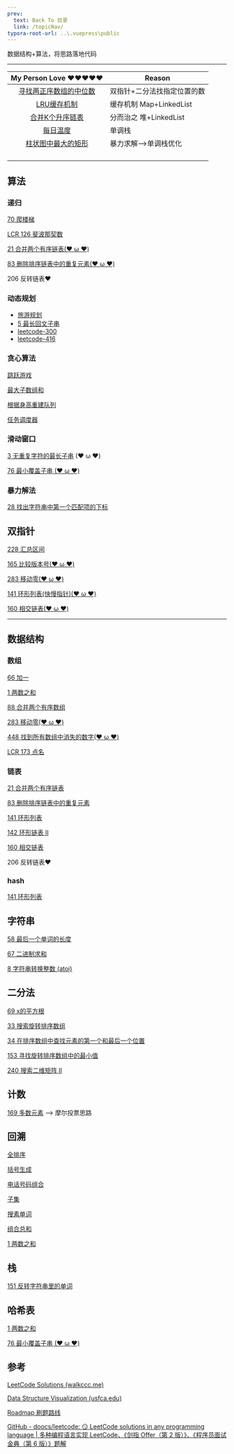 ```yaml
---
prev:
  text: Back To 目录
  link: /topicNav/
typora-root-url: ..\.vuepress\public
---
```






数据结构+算法，将思路落地代码

--------



|                     My Person Love ❤️❤️❤️❤️❤️                     | Reason                      |
| :----------------------------------------------------------: | --------------------------- |
| [寻找两正序数组的中位数](https://q10viking.github.io/Algorithm/%E5%AF%BB%E6%89%BE%E4%B8%A4%E4%B8%AA%E6%AD%A3%E5%BA%8F%E6%95%B0%E7%BB%84%E7%9A%84%E4%B8%AD%E4%BD%8D%E6%95%B0.html) | 双指针+二分法找指定位置的数 |
| [LRU缓存机制](https://q10viking.github.io/Algorithm/LRU%E7%BC%93%E5%AD%98.html) | 缓存机制 Map+LinkedList     |
| [合并K个升序链表](https://q10viking.github.io/Algorithm/%E5%90%88%E5%B9%B6K%E4%B8%AA%E5%8D%87%E5%BA%8F%E9%93%BE%E8%A1%A8.html) | 分而治之 堆+LinkedList      |
| [每日温度](https://q10viking.github.io/Algorithm/%E6%AF%8F%E6%97%A5%E6%B8%A9%E5%BA%A6.html) | 单调栈                      |
| [柱状图中最大的矩形](https://q10viking.github.io/Algorithm/%E6%9F%B1%E7%8A%B6%E5%9B%BE%E4%B8%AD%E6%9C%80%E5%A4%A7%E7%9A%84%E7%9F%A9%E5%BD%A2.html) | 暴力求解-->单调栈优化       |
|                                                              |                             |
|                                                              |                             |
|                                                              |                             |
|                                                              |                             |



## 算法

### 递归

[70 爬楼梯](https://q10viking.github.io/Algorithm/70%20%E7%88%AC%E6%A5%BC%E6%A2%AF.html#%E9%80%92%E5%BD%92)

[LCR 126 斐波那契数](https://q10viking.github.io/Algorithm/LCR%20126%20%E6%96%90%E6%B3%A2%E9%82%A3%E5%A5%91%E6%95%B0.html)

[21 合并两个有序链表(❤ ω ❤)](https://q10viking.github.io/Algorithm/21%20%E5%90%88%E5%B9%B6%E4%B8%A4%E4%B8%AA%E6%9C%89%E5%BA%8F%E9%93%BE%E8%A1%A8.html)

[83 删除排序链表中的重复元素(❤ ω ❤)](https://q10viking.github.io/Algorithm/83%20%E5%88%A0%E9%99%A4%E6%8E%92%E5%BA%8F%E9%93%BE%E8%A1%A8%E4%B8%AD%E7%9A%84%E9%87%8D%E5%A4%8D%E5%85%83%E7%B4%A0.html)

206 反转链表❤️

### 动态规划

- [旅游规划](https://q10viking.github.io/Algorithm/%E5%8A%A8%E6%80%81%E8%A7%84%E5%88%92.html)
- [5 最长回文子串](https://q10viking.github.io/Algorithm/5%20%E6%9C%80%E9%95%BF%E5%9B%9E%E6%96%87%E5%AD%90%E4%B8%B2.html#%E6%9A%B4%E5%8A%9B%E8%A7%A3%E6%B3%95)
- [leetcode-300](https://q10viking.github.io/Algorithm/leetcode-300.html)
- [leetcode-416](https://q10viking.github.io/Algorithm/leetcode-416.html)



### 贪心算法

[跳跃游戏](https://q10viking.github.io/Algorithm/55%20%E8%B7%B3%E8%B7%83%E6%B8%B8%E6%88%8F.html)

[最大子数组和](https://q10viking.github.io/Algorithm/53%20%E6%9C%80%E5%A4%A7%E5%AD%90%E6%95%B0%E7%BB%84%E5%92%8C.html)

[根据身高重建队列](https://q10viking.github.io/Algorithm/406%20%E6%A0%B9%E6%8D%AE%E8%BA%AB%E9%AB%98%E9%87%8D%E5%BB%BA%E9%98%9F%E5%88%97.html)

[任务调度器](https://q10viking.github.io/Algorithm/621%20%E4%BB%BB%E5%8A%A1%E8%B0%83%E5%BA%A6%E5%99%A8.html)



### 滑动窗口

[3 无重复字符的最长子串](https://q10viking.github.io/Algorithm/3%20%E6%97%A0%E9%87%8D%E5%A4%8D%E5%AD%97%E7%AC%A6%E7%9A%84%E6%9C%80%E9%95%BF%E5%AD%90%E4%B8%B2.html) (❤ ω ❤)

[76 最小覆盖子串 (❤ ω ❤)](https://q10viking.github.io/Algorithm/76%20%E6%9C%80%E5%B0%8F%E8%A6%86%E7%9B%96%E5%AD%90%E4%B8%B2.html#%E6%BB%91%E5%8A%A8%E7%AA%97%E5%8F%A3)

### 暴力解法

[28 找出字符串中第一个匹配项的下标](https://q10viking.github.io/Algorithm/28%20%E6%89%BE%E5%87%BA%E5%AD%97%E7%AC%A6%E4%B8%B2%E4%B8%AD%E7%AC%AC%E4%B8%80%E4%B8%AA%E5%8C%B9%E9%85%8D%E9%A1%B9%E7%9A%84%E4%B8%8B%E6%A0%87.html)

## 双指针

[228 汇总区间](https://q10viking.github.io/Algorithm/228%20%E6%B1%87%E6%80%BB%E5%8C%BA%E9%97%B4.html#%E5%8F%8C%E6%8C%87%E9%92%88%E8%BF%9B%E8%A1%8C%E6%A0%87%E8%AE%B0)

[165 比较版本号(❤ ω ❤)](https://q10viking.github.io/Algorithm/165%20%E6%AF%94%E8%BE%83%E7%89%88%E6%9C%AC%E5%8F%B7.html#%E5%8F%8C%E6%8C%87%E9%92%88%E5%A4%84%E7%90%86)

[283 移动零(❤ ω ❤)](https://q10viking.github.io/Algorithm/283%20%E7%A7%BB%E5%8A%A8%E9%9B%B6.html)

[141 环形列表(快慢指针)(❤ ω ❤)](https://q10viking.github.io/Algorithm/141%20%E7%8E%AF%E5%BD%A2%E5%88%97%E8%A1%A8.html)

[160 相交链表(❤ ω ❤)](https://q10viking.github.io/Algorithm/160%20%E7%9B%B8%E4%BA%A4%E9%93%BE%E8%A1%A8.html)

-----------



## 数据结构

### 数组

[66 加一](https://q10viking.github.io/Algorithm/66%20%E5%8A%A0%E4%B8%80.html#%E6%95%B0%E7%BB%84%E7%9A%84%E6%93%8D%E4%BD%9C)

[1 两数之和](https://q10viking.github.io/Algorithm/1%20%E4%B8%A4%E6%95%B0%E4%B9%8B%E5%92%8C.html)

[88 合并两个有序数组](https://q10viking.github.io/Algorithm/88%20%E5%90%88%E5%B9%B6%E4%B8%A4%E4%B8%AA%E6%9C%89%E5%BA%8F%E6%95%B0%E7%BB%84.html)

[283 移动零(❤ ω ❤)](https://q10viking.github.io/Algorithm/283%20%E7%A7%BB%E5%8A%A8%E9%9B%B6.html)

[448 找到所有数组中消失的数字(❤ ω ❤)](https://q10viking.github.io/Algorithm/448%20%E6%89%BE%E5%88%B0%E6%89%80%E6%9C%89%E6%95%B0%E7%BB%84%E4%B8%AD%E6%B6%88%E5%A4%B1%E7%9A%84%E6%95%B0%E5%AD%97.html)

[LCR 173 点名](https://q10viking.github.io/Algorithm/LCR%20173%20%E7%82%B9%E5%90%8D.html#%E9%81%8D%E5%8E%86)



### 链表

[21 合并两个有序链表](https://q10viking.github.io/Algorithm/21%20%E5%90%88%E5%B9%B6%E4%B8%A4%E4%B8%AA%E6%9C%89%E5%BA%8F%E9%93%BE%E8%A1%A8.html)

[83 删除排序链表中的重复元素](https://q10viking.github.io/Algorithm/83%20%E5%88%A0%E9%99%A4%E6%8E%92%E5%BA%8F%E9%93%BE%E8%A1%A8%E4%B8%AD%E7%9A%84%E9%87%8D%E5%A4%8D%E5%85%83%E7%B4%A0.html)

[141 环形列表](https://q10viking.github.io/Algorithm/141%20%E7%8E%AF%E5%BD%A2%E5%88%97%E8%A1%A8.html)

[142 环形链表 II](https://q10viking.github.io/Algorithm/142%20%E7%8E%AF%E5%BD%A2%E9%93%BE%E8%A1%A8%20II.html)

[160 相交链表](https://q10viking.github.io/Algorithm/160%20%E7%9B%B8%E4%BA%A4%E9%93%BE%E8%A1%A8.html)

206 反转链表❤️

### hash

[141 环形列表](https://q10viking.github.io/Algorithm/141%20%E7%8E%AF%E5%BD%A2%E5%88%97%E8%A1%A8.html)



## 字符串

[58 最后一个单词的长度](https://q10viking.github.io/Algorithm/58%20%E6%9C%80%E5%90%8E%E4%B8%80%E4%B8%AA%E5%8D%95%E8%AF%8D%E7%9A%84%E9%95%BF%E5%BA%A6.html)

[67 二进制求和](https://q10viking.github.io/Algorithm/67%20%E4%BA%8C%E8%BF%9B%E5%88%B6%E6%B1%82%E5%92%8C.html#%E5%AD%97%E7%AC%A6%E4%B8%B2%E7%9A%84%E5%A4%84%E7%90%86)

[8 字符串转换整数 (atoi)](https://q10viking.github.io/Algorithm/8%20%E5%AD%97%E7%AC%A6%E4%B8%B2%E8%BD%AC%E6%8D%A2%E6%95%B4%E6%95%B0%20(atoi).html)






## 二分法

[69 x的平方根](https://q10viking.github.io/Algorithm/69%20x%20%E7%9A%84%E5%B9%B3%E6%96%B9%E6%A0%B9.html#%E4%BA%8C%E5%88%86%E6%B3%95)

[33 搜索旋转排序数组](https://q10viking.github.io/Algorithm/33%20%E6%90%9C%E7%B4%A2%E6%97%8B%E8%BD%AC%E6%8E%92%E5%BA%8F%E6%95%B0%E7%BB%84.html#%E4%BA%8C%E5%88%86%E6%B3%95)

[34 在排序数组中查找元素的第一个和最后一个位置](https://q10viking.github.io/Algorithm/34%20%E5%9C%A8%E6%8E%92%E5%BA%8F%E6%95%B0%E7%BB%84%E4%B8%AD%E6%9F%A5%E6%89%BE%E5%85%83%E7%B4%A0%E7%9A%84%E7%AC%AC%E4%B8%80%E4%B8%AA%E5%92%8C%E6%9C%80%E5%90%8E%E4%B8%80%E4%B8%AA%E4%BD%8D%E7%BD%AE.html#%E4%BA%8C%E5%88%86%E6%B3%95)

[153 寻找旋转排序数组中的最小值](https://q10viking.github.io/Algorithm/153%20%E5%AF%BB%E6%89%BE%E6%97%8B%E8%BD%AC%E6%8E%92%E5%BA%8F%E6%95%B0%E7%BB%84%E4%B8%AD%E7%9A%84%E6%9C%80%E5%B0%8F%E5%80%BC.html#%E4%BA%8C%E5%88%86%E6%B3%95)

[240 搜索二维矩阵 II](https://q10viking.github.io/Algorithm/240%20%E6%90%9C%E7%B4%A2%E4%BA%8C%E7%BB%B4%E7%9F%A9%E9%98%B5%20II.html)







## 计数

[169 多数元素](https://q10viking.github.io/Algorithm/169%20%E5%A4%9A%E6%95%B0%E5%85%83%E7%B4%A0.html#%E6%9A%B4%E5%8A%9B%E8%A7%A3%E6%B3%95) --> 摩尔投票思路



## 回溯

[全排序](https://q10viking.github.io/Algorithm/46%20%E5%85%A8%E6%8E%92%E5%88%97%E4%B8%8E47%20%E5%85%A8%E6%8E%92%E5%88%972.html)

[括号生成](https://q10viking.github.io/Algorithm/22%20%E6%8B%AC%E5%8F%B7%E7%94%9F%E6%88%90.html#%E5%9B%9E%E6%BA%AF%E7%AE%97%E6%B3%95)

[电话号码组合](https://q10viking.github.io/Algorithm/17%20%E7%94%B5%E8%AF%9D%E5%8F%B7%E7%A0%81%E7%9A%84%E5%AD%97%E6%AF%8D%E7%BB%84%E5%90%88.html)

[子集](https://q10viking.github.io/Algorithm/78%20%E5%AD%90%E9%9B%86%E5%90%88.html)

[搜素单词](https://q10viking.github.io/Algorithm/79%20%E6%90%9C%E7%B4%A2%E5%8D%95%E8%AF%8D.html)

[组合总和](https://q10viking.github.io/Algorithm/39%20%E7%BB%84%E5%90%88%E6%80%BB%E5%92%8C.html)

[1 两数之和](https://q10viking.github.io/Algorithm/1%20%E4%B8%A4%E6%95%B0%E4%B9%8B%E5%92%8C.html)

## 栈

[151 反转字符串里的单词](https://q10viking.github.io/Algorithm/151%20%E5%8F%8D%E8%BD%AC%E5%AD%97%E7%AC%A6%E4%B8%B2%E4%B8%AD%E7%9A%84%E5%8D%95%E8%AF%8D.html#%E6%A0%88%E5%AE%9E%E7%8E%B0)



## 哈希表

[1 两数之和](https://q10viking.github.io/Algorithm/1%20%E4%B8%A4%E6%95%B0%E4%B9%8B%E5%92%8C.html)

[76 最小覆盖子串 (❤ ω ❤)](https://q10viking.github.io/Algorithm/76%20%E6%9C%80%E5%B0%8F%E8%A6%86%E7%9B%96%E5%AD%90%E4%B8%B2.html#%E6%BB%91%E5%8A%A8%E7%AA%97%E5%8F%A3)

## 参考

[LeetCode Solutions (walkccc.me)](https://walkccc.me/LeetCode/)

[Data Structure Visualization (usfca.edu)](https://www.cs.usfca.edu/~galles/visualization/Algorithms.html)

[Roadmap 刷题路线](https://neetcode.io/roadmap)

[GitHub - doocs/leetcode: 😏 LeetCode solutions in any programming language | 多种编程语言实现 LeetCode、《剑指 Offer（第 2 版）》、《程序员面试金典（第 6 版）》题解](https://github.com/doocs/leetcode/)

